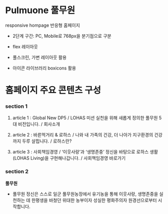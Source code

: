 # Pulmuone 풀무원

responsive hompage 반응형 홈페이지

- 2단계 구간: PC, Mobile로 768px을 분기점으로 구분

- flex 레이아웃

- 풀스크린, 가변 레이아웃 활용

- 아이콘 라이브러리 boxicons 활용

# 홈페이지 주요 콘텐츠 구성

### section 1

1. article 1 : Global New DP5 / LOHAS 미션 실천을 위해 새롭게 정의한 풀무원 5대 비전입니다. / 회사소개 

2. article 2 : 바른먹거리 & 로하스 / 나와 내 가족의 건강, 더 나아가 지구환경의 건강까지 두루 살핍니다. / 로하스란? 

3. article 3 : 사회책임경영 / ‘이웃사랑’과 ‘생명존중’ 정신을 바탕으로 로하스 생활(LOHAS Living)을 구현해나갑니다. / 사회책임경영 바로가기

### section 2

**풀무원**

- 풀무원 정신은 스스로 일군 풀무원농장에서 유기농을 통해 이웃사랑, 생명존중을 실천하는 데 한평생을 바쳤던 위대한 농부이자 성실한 평화주의자 원경선으로부터 시작합니다.
